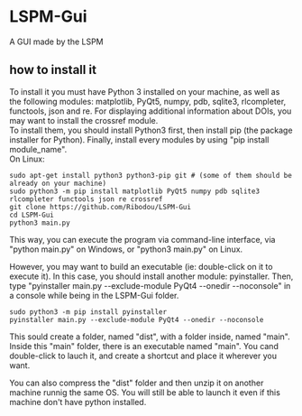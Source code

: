 # LSPM-Gui
A GUI made by the LSPM
## how to install it
To install it you must have Python 3 installed on your machine, as well as the following modules: matplotlib, PyQt5, numpy, pdb, sqlite3, rlcompleter, functools, json and re. For displaying additional information about DOIs, you may want to install the crossref module.  
To install them, you should install Python3 first, then install pip (the package installer for Python). Finally, install every modules by using "pip install module_name".  
On Linux:
```
sudo apt-get install python3 python3-pip git # (some of them should be already on your machine)
sudo python3 -m pip install matplotlib PyQt5 numpy pdb sqlite3 rlcompleter functools json re crossref
git clone https://github.com/Ribodou/LSPM-Gui
cd LSPM-Gui
python3 main.py
```
This way, you can execute the program via command-line interface, via "python main.py" on Windows, or "python3 main.py" on Linux.  

However, you may want to build an executable (ie: double-click on it to execute it). In this case, you should install another module: pyinstaller. Then, type "pyinstaller main.py --exclude-module PyQt4 --onedir --noconsole" in a console while being in the LSPM-Gui folder.
```
sudo python3 -m pip install pyinstaller
pyinstaller main.py --exclude-module PyQt4 --onedir --noconsole
```
This sould create a folder, named "dist", with a folder inside, named "main". Inside this "main" folder, there is an executable named "main". You cand double-click to lauch it, and create a shortcut and place it wherever you want.  

You can also compress the "dist" folder and then unzip it on another machine runnig the same OS. You will still be able to launch it even if this machine don't have python installed.
